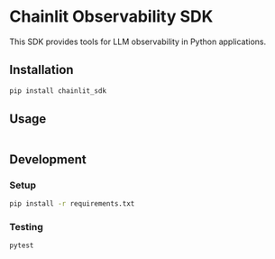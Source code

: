 # Chainlit Observability SDK
This SDK provides tools for LLM observability in Python applications.

## Installation
```bash
pip install chainlit_sdk
```

## Usage

```python
```

## Development

### Setup
```bash
pip install -r requirements.txt
```

### Testing
```bash
pytest
```
